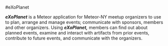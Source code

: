 #eXoPlanet

***eXoPlanet*** is a Meteor application for Meteor-NY meetup organizers to use to plan, arrange and manage events; communicate with sponsors, members and other organizers. Using ***eXoPlanet,*** members can find out about planned events, examine and interact with artifacts from prior events, contribute to future events, and communicate with the organizers.

